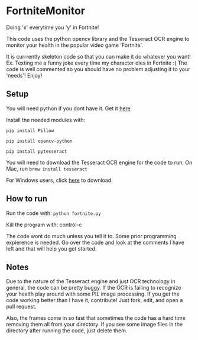 # FortniteMonitor
Doing 'x' everytime you 'y' in Fortnite!

This code uses the python opencv library and the Tesseract OCR engine to monitor your health in the popular video game 'Fortnite'.

It is currrently skeleton code so that you can make it do whatever you want!
Ex. Texting me a funny joke every time my character dies in Fortnite :(
The code is well commented so you should have no problem adjusting it to your 'needs'! 
Enjoy!

## Setup

You will need python if you dont have it. Get it [here](https://www.python.org/downloads/)

Install the needed modules with:

`pip install Pillow`

`pip install opencv-python`

`pip install pytesseract`

You will need to download the Tesseract OCR engine for the code to run. On Mac, run `brew install tesseract`

For Windows users, click [here](https://github.com/tesseract-ocr/tesseract/wiki/Downloads) to download.

## How to run

Run the code with: `python fortnite.py`

Kill the program with: control-c

The code wont do much unless you tell it to. Some prior programming expierence is needed. Go over the code and look at the comments I have left and that will help you get started.

## Notes

Due to the nature of the Tesseract engine and just OCR technology in general, the code can be pretty buggy. If the OCR is failing to recognize your health play around with some PIL image processing. If you get the code working better than I have it, contribute! Just fork, edit, and open a pull request.

Also, the frames come in so fast that sometimes the code has a hard time removing them all from your directory. If you see some image files in the directory after running the code, just delete them.
